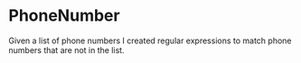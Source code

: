 # PhoneNumber
Given a list of phone numbers I created regular expressions to match phone numbers that are not in the list.
